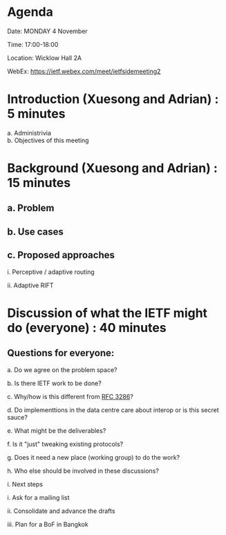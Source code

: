 # Agenda

Date: MONDAY 4 November

Time: 17:00-18:00

Location: Wicklow Hall 2A

WebEx: https://ietf.webex.com/meet/ietfsidemeeting2

# Introduction (Xuesong and Adrian) : 5 minutes  
  a. Administrivia  
  b. Objectives of this meeting 

# Background  (Xuesong and Adrian) : 15 minutes  
  ## a. Problem  
  ## b. Use cases  
  ## c. Proposed approaches
 
 i. Perceptive / adaptive routing
 
 ii. Adaptive RIFT
      
# Discussion of what the IETF might do (everyone) : 40 minutes
## Questions for everyone:
  
 a. Do we agree on the problem space?
 
 b. Is there IETF work to be done?

 c. Why/how is this different from [RFC 3286](https://datatracker.ietf.org/doc/rfc2386/)?

 d. Do implementtions in the data centre care about interop or is this secret sauce?
 
 e. What might be the deliverables?
 
 f. Is it "just" tweaking existing protocols?
 
 g. Does it need a new place (working group) to do the work?
 
 h. Who else should be involved in these discussions?
 
 i. Next steps
 
   i. Ask for a mailing list
 
   ii. Consolidate and advance the drafts
 
   iii. Plan for a BoF in Bangkok

